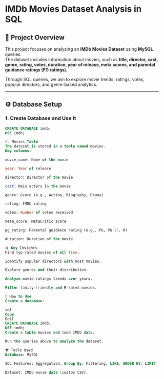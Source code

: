 # IMDb Movies Dataset Analysis in SQL

## 📌 Project Overview
This project focuses on analyzing an **IMDb Movies Dataset** using **MySQL** queries.  
The dataset includes information about movies, such as **title, director, cast, genre, rating, votes, duration, year of release, meta scores, and parental guidance ratings (PG ratings).**

Through SQL queries, we aim to explore movie trends, ratings, votes, popular directors, and genre-based analytics.

---



## ⚙️ Database Setup
### **1. Create Database and Use It**
```sql
CREATE DATABASE imdb;
USE imdb;

2. Movies Table
The dataset is stored in a table named movies.
Key columns:

movie_name: Name of the movie

year: Year of release

director: Director of the movie

cast: Main actors in the movie

genre: Genre (e.g., Action, Biography, Drama)

rating: IMDb rating

votes: Number of votes received

meta_score: MetaCritic score

pg_rating: Parental guidance rating (e.g., PG, PG-13, R)

duration: Duration of the movie

📊 Key Insights
Find top-rated movies of all time.

Identify popular directors with most movies.

Explore genres and their distribution.

Analyze movie ratings trends over years.

Filter family-friendly and R-rated movies.

🚀 How to Use
Create a database:

sql
Copy
Edit
CREATE DATABASE imdb;
USE imdb;
Create a table movies and load IMDb data.

Run the queries above to analyze the dataset.

🛠️ Tools Used
Database: MySQL

SQL Features: Aggregation, Group By, Filtering, LIKE, ORDER BY, LIMIT.

Dataset: IMDb movie data (custom CSV).


